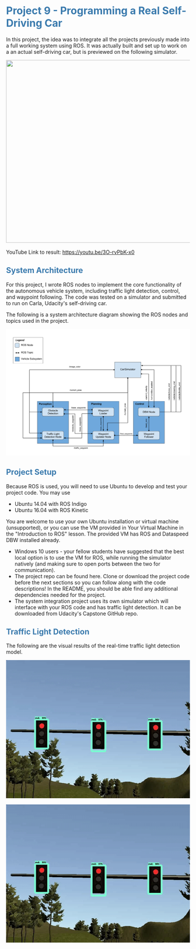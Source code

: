 <h1 style="color:#3a7aad">Project 9 - Programming a Real Self-Driving Car</h1>

In this project, the idea was to integrate all the projects previously made 
into a full working system using ROS. It was actually built and set up to 
work on a an actual self-driving car, but is previewed on the following simulator. 

<p align="center">
<img src = "./docs/full_comp.gif" width = 900 height = 500>
</p>

YouTube Link to result: https://youtu.be/3O-rvPbK-x0

<h2 style="color:#3a7aad">System Architecture</h2>

For this project, I wrote ROS nodes to implement the core functionality of the autonomous vehicle system, including traffic light detection, control, and waypoint following. The code was tested on a simulator and submitted to run on Carla, Udacity's self-driving car. 

The following is a system architecture diagram showing the ROS nodes and topics used in the project.

<p align="center">
<img src = "./docs/final-project-ros-graph-v2.png">
</p>

<h2 style="color:#3a7aad">Project Setup</h2>

Because ROS is used, you will need to use Ubuntu to develop and test your project code. You may use

* Ubuntu 14.04 with ROS Indigo
* Ubuntu 16.04 with ROS Kinetic

You are welcome to use your own Ubuntu installation or virtual machine (unsupported), or you can use the VM provided in Your Virtual Machine in the "Introduction to ROS" lesson. The provided VM has ROS and Dataspeed DBW installed already.

* Windows 10 users - your fellow students have suggested that the best local option is to use the VM for ROS, while running the simulator natively (and making sure to open ports between the two for communication).
* The project repo can be found here. Clone or download the project code before the next sections so you can follow along with the code descriptions! In the README, you should be able find any additional dependencies needed for the project.
* The system integration project uses its own simulator which will interface with your ROS code and has traffic light detection. It can be downloaded from Udacity's Capstone GitHub repo.

<h2 style="color:#3a7aad">Traffic Light Detection</h2>

The following are the visual results of the real-time traffic light detection model.

<p align="center">
<img src = "./docs/Light_2.gif">
</p>

<p align="center">
<img src = "./docs/Light_1.gif">
</p>



